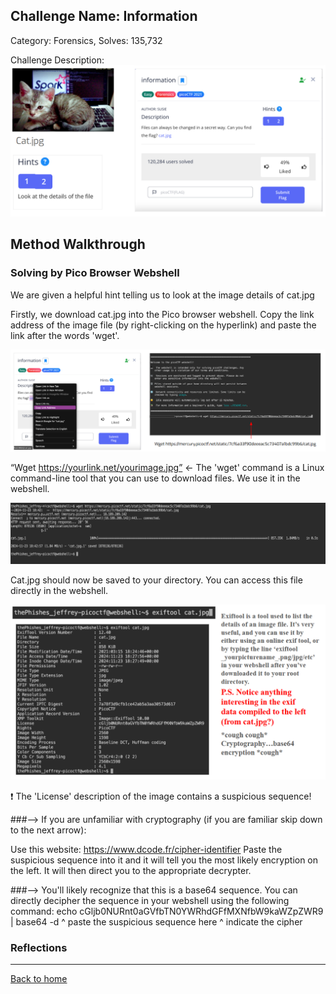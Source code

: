 ## Challenge Name: Information
Category: Forensics, 
Solves: 135,732

Challenge Description: 
![img](<https://github.com/eliu-civ/CIV-CTF-Writeups-/blob/main/PicoGym/Easy/Images/Screenshot%202025-10-10%20193343.png?raw=true>)

## Method Walkthrough 
### Solving by Pico Browser Webshell

We are given a helpful hint telling us to look at the image details of cat.jpg

Firstly, we download cat.jpg into the Pico browser webshell. Copy the link address of the image file (by right-clicking on the hyperlink) and paste the link after the words 'wget'. 

![img](<https://github.com/eliu-civ/CIV-CTF-Writeups-/blob/main/PicoGym/Easy/Images/Screenshot%202025-10-10%20193430.png?raw=true>)

“Wget https://yourlink.net/yourimage.jpg”  ← The 'wget' command is a Linux command-line tool that you can use to download files. We use it in the webshell. 

![img](<https://github.com/eliu-civ/CIV-CTF-Writeups-/blob/main/PicoGym/Easy/Images/Screenshot%202025-10-10%20193458.png?raw=true>)

Cat.jpg should now be saved to your directory. You can access this file directly in the webshell. 

![img](<https://github.com/eliu-civ/CIV-CTF-Writeups-/blob/main/PicoGym/Easy/Images/Screenshot%202025-10-10%20193533.png?raw=true>)

❗ The 'License' description of the image contains a suspicious sequence! 

###--> If you are unfamiliar with cryptography (if you are familiar skip down to the next arrow):

Use this website: https://www.dcode.fr/cipher-identifier 
Paste the suspicious sequence into it and it will tell you the most likely encryption on the left. 
It will then direct you to the appropriate decrypter. 





###-->
You'll likely recognize that this is a base64 sequence. 
You can directly decipher the sequence in your webshell using the following command:
echo cGljb0NURnt0aGVfbTN0YWRhdGFfMXNfbW9kaWZpZWR9 | base64 -d
     ^ paste the suspicious sequence here           ^ indicate the cipher
     

### Reflections



---
[Back to home](<https://github.com/eliu-civ/CIV-CTF-Writeups-/tree/main/PicoGym/Easy>)
